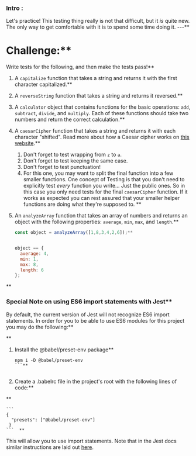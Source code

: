 ### Intro :
>
Let's practice!  This testing thing really is not that difficult, but it _is_ quite new.  The only way to get comfortable with it is to spend some time doing it.
---**


# Challenge:**


<div class="lesson-content__panel" markdown="1">
Write tests for the following, and then make the tests pass!**


1. A `capitalize` function that takes a string and returns it with the first character capitalized.**


2. A `reverseString` function that takes a string and returns it reversed.**


3. A `calculator` object that contains functions for the basic operations: `add`, `subtract`, `divide`, and `multiply`. Each of these functions should take two numbers and return the correct calculation.**


4. A `caesarCipher` function that takes a string and returns it with each character "shifted". Read more about how a Caesar cipher works on [this website](http://practicalcryptography.com/ciphers/caesar-cipher/).**


   1. Don't forget to test wrapping from `z` to `a`.
   2. Don't forget to test keeping the same case.
   3. Don't forget to test punctuation!
   4. For this one, you may want to split the final function into a few smaller functions.  One concept of Testing is that you don't need to explicitly test _every_ function you write... Just the public ones.  So in this case you only need tests for the final `caesarCipher` function.  If it works as expected you can rest assured that your smaller helper functions are doing what they're supposed to.
   **


5. An `analyzeArray` function that takes an array of numbers and returns an object with the following properties: `average`, `min`, `max`, and `length`.**


   ~~~javascript
   const object = analyzeArray([1,8,3,4,2,6]);**


   object == {
     average: 4,
     min: 1,
     max: 8,
     length: 6
   };
   ~~~
</div>**


### Special Note on using ES6 import statements with Jest**


By default, the current version of Jest will not recognize ES6 import statements. In order for you to be able to use ES6 modules for this project you may do the following:**


**



1. Install the @babel/preset-env package**



    ```
    npm i -D @babel/preset-env
    ```**


2. Create a .babelrc file in the project's root with the following lines of code:**


**



    ``` 
    {
      "presets": ["@babel/preset-env"]
     }
    ```  **


This will allow you to use import statements. Note that in the Jest docs similar instructions are laid out [here](https://jestjs.io/docs/en/getting-started#using-babel).
